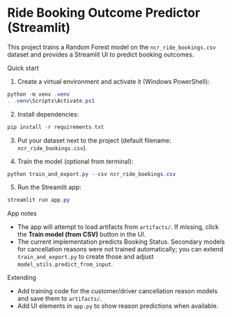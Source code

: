 # Ride Booking Outcome Predictor (Streamlit)

This project trains a Random Forest model on the `ncr_ride_bookings.csv` dataset and provides a Streamlit UI to predict booking outcomes.

Quick start

1. Create a virtual environment and activate it (Windows PowerShell):

```powershell
python -m venv .venv
. .venv\Scripts\Activate.ps1
```

2. Install dependencies:

```powershell
pip install -r requirements.txt
```

3. Put your dataset next to the project (default filename: `ncr_ride_bookings.csv`).

4. Train the model (optional from terminal):

```powershell
python train_and_export.py --csv ncr_ride_bookings.csv
```

5. Run the Streamlit app:

```powershell
streamlit run app.py
```

App notes

- The app will attempt to load artifacts from `artifacts/`. If missing, click the **Train model (from CSV)** button in the UI.
- The current implementation predicts Booking Status. Secondary models for cancellation reasons were not trained automatically; you can extend `train_and_export.py` to create those and adjust `model_utils.predict_from_input`.

Extending

- Add training code for the customer/driver cancellation reason models and save them to `artifacts/`.
- Add UI elements in `app.py` to show reason predictions when available.
